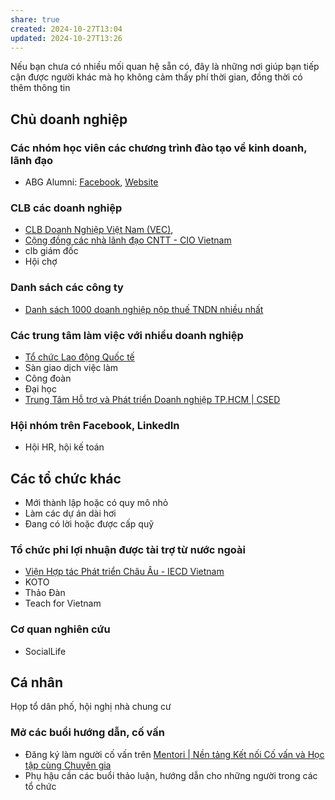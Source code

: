 ```yaml
---
share: true
created: 2024-10-27T13:04
updated: 2024-10-27T13:26
---
```

Nếu bạn chưa có nhiều mối quan hệ sẵn có, đây là những nơi giúp bạn tiếp cận được người khác mà họ không cảm thấy phí thời gian, đồng thời có thêm thông tin

## Chủ doanh nghiệp
### Các nhóm học viên các chương trình đào tạo về kinh doanh, lãnh đạo
- ABG Alumni: [Facebook](https://www.facebook.com/ABGAlumni/), [Website](https://abgalumni.com)
### CLB các doanh nghiệp
- [CLB Doanh Nghiệp Việt Nam (VEC)](https://clbdoanhnghiepvietnam.com/thau-hieu-nhu-cau-ho-tro-doanh-nghiep-phat-trien-ben-vung/), 
- [Cộng đồng các nhà lãnh đạo CNTT - CIO Vietnam](http://ciovn.org/)
- clb giám đốc
- Hội chợ

### Danh sách các công ty
- [Danh sách 1000 doanh nghiệp nộp thuế TNDN nhiều nhất](https://mof.gov.vn/webcenter/portal/vclvcstc/pages_r/l/chi-tiet-tin?dDocName=MOFUCM248033)

### Các trung tâm làm việc với nhiều doanh nghiệp
- [Tổ chức Lao động Quốc tế](https://www.facebook.com/Vietnam.ILO/?locale=vi_VN)
- Sàn giao dịch việc làm
- Công đoàn
- Đại học
- [Trung Tâm Hỗ trợ và Phát triển Doanh nghiệp TP.HCM | CSED](http://www.csed.gov.vn/gioi-thieu)

### Hội nhóm trên Facebook, LinkedIn
- Hội HR, hội kế toán

## Các tổ chức khác
- Mới thành lập hoặc có quy mô nhỏ 
- Làm các dự án dài hơi
- Đang có lời hoặc được cấp quỹ

### Tổ chức phi lợi nhuận được tài trợ từ nước ngoài
- [Viện Hợp tác Phát triển Châu Âu - IECD Vietnam](https://iecd.org.vn/vi/)
- KOTO
- Thảo Đàn
- Teach for Vietnam

### Cơ quan nghiên cứu
- SocialLife

## Cá nhân
Họp tổ dân phố, hội nghị nhà chung cư
### Mở các buổi hướng dẫn, cố vấn
- Đăng ký làm người cố vấn trên [Mentori | Nền tảng Kết nối Cố vấn và Học tập cùng Chuyên gia](https://mentori.vn/)
- Phụ hậu cần các buổi thảo luận, hướng dẫn cho những người trong các tổ chức
